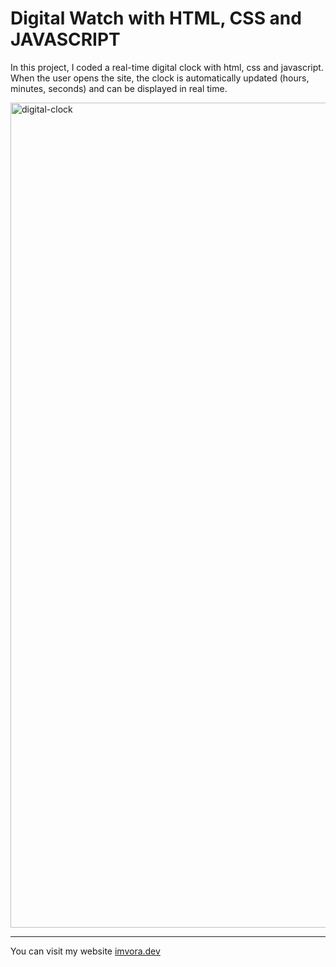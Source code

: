 # Digital Watch with HTML, CSS and JAVASCRIPT

In this project, I coded a real-time digital clock with html, css and javascript. When the user opens the site, the clock is automatically updated (hours, minutes, seconds) and can be displayed in real time.

<img width="1320" alt="digital-clock" src="https://github.com/aligunesv/100projects100day/assets/82121296/f1881ed4-e38f-40a5-b7b2-ab0339e22553">

----

You can visit my website [imvora.dev](https://www.imvora.dev)
